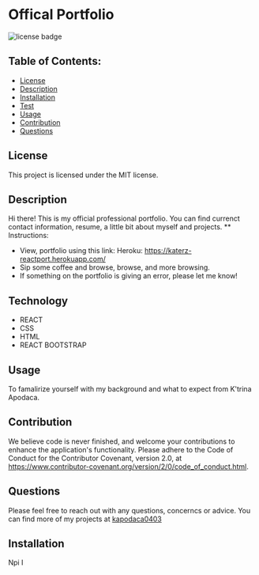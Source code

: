 # Offical Portfolio

![license badge](https://img.shields.io/badge/License-MIT-lightgrey.svg)

## Table of Contents:

- [License](#license)
- [Description](#description)
- [Installation](#installation)
- [Test](#test)
- [Usage](#usage)
- [Contribution](#contribution)
- [Questions](#questions)

## License

This project is licensed under the MIT license.

## Description 

Hi there! This is my official professional portfolio. You can find currenct contact information, resume, a little bit about myself and projects. 
 ** Instructions: 
 - View, portfolio using this link: Heroku: https://katerz-reactport.herokuapp.com/
 - Sip some coffee and browse, browse, and more browsing. 
 - If something on the portfolio is giving an error, please let me know! 

## Technology

- REACT 
- CSS 
- HTML
- REACT BOOTSTRAP

## Usage

To famalirize yourself with my background and what to expect from K'trina Apodaca. 

## Contribution

We believe code is never finished, and welcome your contributions to enhance the application's functionality. Please adhere to the Code of Conduct for the Contributor Covenant, version 2.0, at https://www.contributor-covenant.org/version/2/0/code_of_conduct.html.

## Questions

Please feel free to reach out with any questions, concerncs or advice. 
You can find more of my projects at [kapodaca0403](https://github.com/kapodaca0403)

## Installation

Npi I
